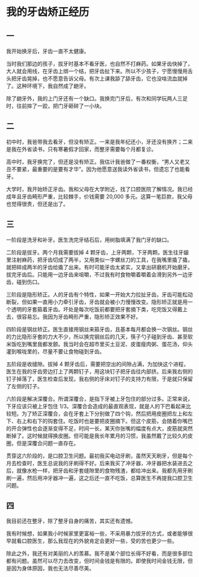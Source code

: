# 我的牙齿矫正经历

## 一

我开始换牙后，牙齿一直不太健康。

当时我们那边的孩子，拔牙时基本不看牙医，也自然不打麻药。如果牙齿快掉了，大人就会用线，在牙齿上绑一个结，把牙齿扯下来。所以不少孩子，宁愿慢慢用舌头把牙齿晃掉，也不愿意告诉父母。有次上课我舔了舔牙齿，它也没啥流血就掉了。这种环境下，我自然成了龅牙。

除了龅牙外，我的上门牙还有一个缺口。我换完门牙后，有次和同学玩两人三足时，往前摔了一跤，把门牙砸碎了一小块。

## 二

初中时，我爸带我去看牙，但没有矫正。一来是我年纪还小，牙还没有换齐；二来是我在外省读书，只有寒暑假才回家，而整牙需要每个月都复诊。

高中时，我牙换完了，但还是没有矫正。我估计我爸做了一番权衡，“男人又老又丑不要紧，最重要的是要有才华”。因为他愿意送我读外省读书，但遗忘了也能看牙。

大学时，我开始矫正牙齿。我和父母在大学附近，找了口腔医院了解情况。我已经成年且牙齿畸形严重，比较棘手，价钱需要 20,000 多元。这算一笔巨款，我父母也觉得很贵，但还是出了。

## 三

一阶段是洗牙和补牙。医生洗完牙结石后，用树脂填满了我门牙的缺口。

二阶段是拔牙。两个月我需要拔掉 4 颗牙齿，上牙两颗，下牙两颗。医生往牙龈里注射麻药，把牙齿切成了两半，又用类似一字螺丝刀的工具，在我嘴里撬了撬，就把碎成两半的牙齿给撬了出来。有时可能牙齿太紧实，又拿出研磨机开始磨牙。拔完牙齿后。只能用一边牙齿来咀嚼，不过我有时食物嚼着嚼着会滑到另外一边牙齿，碰到伤口。

三阶段是隐形矫正。人的牙齿有个特性，如果一开始大力拉扯牙齿，牙齿可能松动断裂，但如果一直用小力牵引牙齿，牙齿就会被小力慢慢改变。隐形矫正就是用一个透明的牙套箍着牙齿。坏处是每次吃饭前都要把牙套摘下类，吃完饭又得戴上去，很容易忘。我因为牙齿畸形严重，隐形矫正效果不好。

四阶段是钢丝矫正。医生直接用钢丝来箍牙齿，且基本每月都会换一次钢丝。钢丝的力比隐形牙套的力大不少，所以换完钢丝后的几天，筷子勺子碰到牙齿、甚至软米饭吃到嘴里我都发颤。我当时会在超市里买土豆泥、皮蛋瘦肉粥、蛋花汤，仰头灌到喉咙里的，尽量不要让食物碰到牙齿。

五阶段是收缝隙。拔掉 4 颗牙齿后，需要把空出的间隙占满，为加快这个进程，医生在我的牙齿旁边打上了两颗钉子，用这块钉子把牙齿往内部挤。后来我右侧的钉子掉落了，医生检查后发现，我右侧的牙床对钉子的支持力有限，于是就只保留了左侧的钉子。

六阶段是解决深覆合。所谓深覆合，是指下牙被上牙包住的部分过多。正常来说，下牙应该只被上牙包住 1/3。深覆合会造成的最直观表现，就是人的下巴看起来比较短。为了矫正深覆合，会在牙套上下分别做了四个钩，然后把用皮圈把左上和左下、右上和右下的钩套住。吃饭时也是要把皮圈摘下。但这个皮筋，会随着你嘴巴的开合弹性也会逐渐变得不足，时间一长，某天你张嘴的幅度有点大，皮筋就突然断掉了。这时候就得换皮圈。但可能是我长年累月的习惯，我虽然戴了比较久的皮圈，但是深覆合问题一直存在。

贯穿这六阶段的，是口腔卫生问题。最初我买电动牙刷，虽然天天刷牙，但是每个月去检查时，医生总说我的牙刷得不好。后来我买了冲牙器，冲牙器把水装进去之后，就像水枪一样，把牙齿和牙套缝隙里的食物残渣，都给冲出来。我都先用牙刷刷一遍，然后用冲牙器冲一遍，这之后还一直不吃饭，总算医生不再提我口腔卫生问题。

## 四

我目前还在整牙，除了整牙自身的痛苦，其实还有遗憾。

我有时候想，如果我小时候家里更富裕一些，不采用暴力拔牙的方式，或者能够很早就看口腔医生，那么我现在的外貌肯定会更好一些，受的苦也更少一些。

除此之外，我还有对美丽的人的羡慕。我不是某个部位长得不好看，而是很多部位都有问题。虽然可以尽力去改变，但时间金钱是有限的。即使我时间金钱无限，但是因为身体原因，我也无法尽善尽美。
